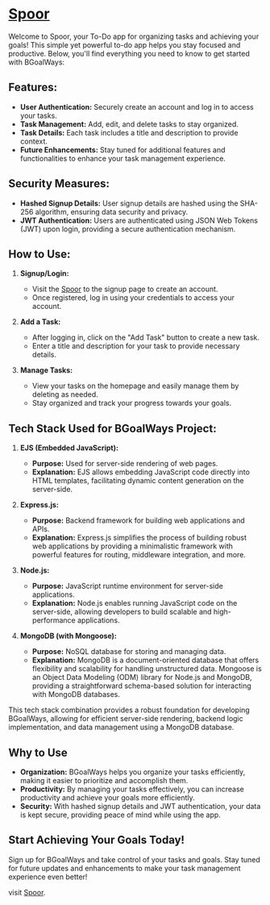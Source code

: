 ﻿# [Spoor](https://spoor-zeta.vercel.app/)

Welcome to Spoor, your To-Do app for organizing tasks and achieving your goals! This simple yet powerful to-do app helps you stay focused and productive. Below, you'll find everything you need to know to get started with BGoalWays:

## Features:
- **User Authentication:** Securely create an account and log in to access your tasks.
- **Task Management:** Add, edit, and delete tasks to stay organized.
- **Task Details:** Each task includes a title and description to provide context.
- **Future Enhancements:** Stay tuned for additional features and functionalities to enhance your task management experience.

## Security Measures:
- **Hashed Signup Details:** User signup details are hashed using the SHA-256 algorithm, ensuring data security and privacy.
- **JWT Authentication:** Users are authenticated using JSON Web Tokens (JWT) upon login, providing a secure authentication mechanism.

## How to Use:
1. **Signup/Login:**
    - Visit the [Spoor](https://spoor-zeta.vercel.app/) to the signup page to create an account.
    - Once registered, log in using your credentials to access your account.

2. **Add a Task:**
    - After logging in, click on the "Add Task" button to create a new task.
    - Enter a title and description for your task to provide necessary details.

3. **Manage Tasks:**
    - View your tasks on the homepage and easily manage them by deleting as needed.
    - Stay organized and track your progress towards your goals.



## Tech Stack Used for BGoalWays Project:

1. **EJS (Embedded JavaScript):**
   - **Purpose:** Used for server-side rendering of web pages.
   - **Explanation:** EJS allows embedding JavaScript code directly into HTML templates, facilitating dynamic content generation on the server-side.

2. **Express.js:**
   - **Purpose:** Backend framework for building web applications and APIs.
   - **Explanation:** Express.js simplifies the process of building robust web applications by providing a minimalistic framework with powerful features for routing, middleware integration, and more.

3. **Node.js:**
   - **Purpose:** JavaScript runtime environment for server-side applications.
   - **Explanation:** Node.js enables running JavaScript code on the server-side, allowing developers to build scalable and high-performance applications.

4. **MongoDB (with Mongoose):**
   - **Purpose:** NoSQL database for storing and managing data.
   - **Explanation:** MongoDB is a document-oriented database that offers flexibility and scalability for handling unstructured data. Mongoose is an Object Data Modeling (ODM) library for Node.js and MongoDB, providing a straightforward schema-based solution for interacting with MongoDB databases.

This tech stack combination provides a robust foundation for developing BGoalWays, allowing for efficient server-side rendering, backend logic implementation, and data management using a MongoDB database.
## Why to Use
- **Organization:** BGoalWays helps you organize your tasks efficiently, making it easier to prioritize and accomplish them.
- **Productivity:** By managing your tasks effectively, you can increase productivity and achieve your goals more efficiently.
- **Security:** With hashed signup details and JWT authentication, your data is kept secure, providing peace of mind while using the app.

## Start Achieving Your Goals Today!
Sign up for BGoalWays and take control of your tasks and goals. Stay tuned for future updates and enhancements to make your task management experience even better!

visit [Spoor](https://spoor-zeta.vercel.app/).
